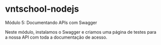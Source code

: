 # vntschool-nodejs

Módulo 5: Documentando APIs com Swagger

Neste módulo, instalamos o Swagger e criamos uma página de testes para a nossa API com toda a documentação de acesso.